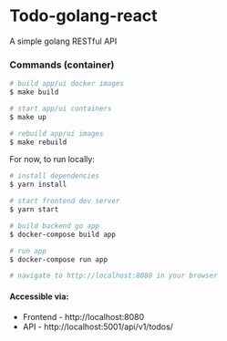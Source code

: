 # Todo-golang-react
A simple golang RESTful API

### Commands (container)
```bash
# build app/ui docker images
$ make build

# start app/ui containers
$ make up

# rebuild app/ui images
$ make rebuild
```

For now, to run locally:
```bash
# install dependencies
$ yarn install

# start frontend dev server
$ yarn start

# build backend go app
$ docker-compose build app

# run app
$ docker-compose run app

# navigate to http://localhost:8080 in your browser
```

#### Accessible via:
* Frontend - http://localhost:8080
* API - http://localhost:5001/api/v1/todos/
